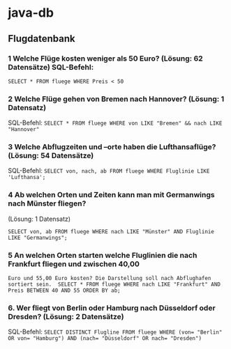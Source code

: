 # java-db
## Flugdatenbank


### 1 Welche Flüge kosten weniger als 50 Euro? (Lösung: 62 Datensätze) SQL-Befehl:
`SELECT * FROM fluege WHERE Preis < 50 `

### 2 Welche Flüge gehen von Bremen nach Hannover? (Lösung: 1 Datensatz)
SQL-Befehl: 
`SELECT * FROM fluege WHERE von LIKE "Bremen" && nach LIKE "Hannover"`

### 3 Welche Abflugzeiten und –orte haben die Lufthansaflüge? (Lösung: 54 Datensätze)
SQL-Befehl:
`SELECT von, nach, ab FROM fluege WHERE Fluglinie LIKE 'Lufthansa';`

### 4 Ab welchen Orten und Zeiten kann man mit Germanwings nach Münster fliegen?
(Lösung: 1 Datensatz)

`SELECT von, ab FROM fluege WHERE nach LIKE "Münster" AND Fluglinie LIKE "Germanwings";`

### 5 An welchen Orten starten welche Fluglinien die nach Frankfurt fliegen und zwischen 40,00
`Euro und 55,00 Euro kosten? Die Darstellung soll nach Abflughafen sortiert sein. 
SELECT * FROM fluege WHERE nach LIKE "Frankfurt" AND Preis BETWEEN 40 AND 55 ORDER BY ab;`

### 6. Wer fliegt von Berlin oder Hamburg nach Düsseldorf oder Dresden? (Lösung: 2 Datensätze)
SQL-Befehl:
`SELECT DISTINCT Flugline FROM fluege WHERE (von= "Berlin" OR von= "Hamburg") AND (nach= "Düsseldorf" OR nach= "Dresden")`